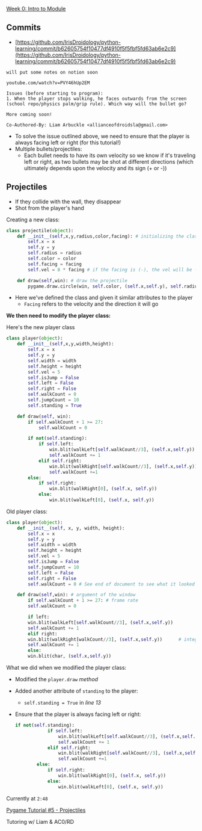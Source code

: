 [Week 0: Intro to Module](https://www.notion.so/Week-0-Intro-to-Module-9af872c5d9c0455e84bd1932aaf087c6)

## Commits

- [https://github.com/IrisDroidology/python-learning/commit/b62605754f10477df4910f5f5fbf5fd63ab6e2c9](https://github.com/IrisDroidology/python-learning/commit/b62605754f10477df4910f5f5fbf5fd63ab6e2c9)

```
will put some notes on notion soon

youtube.com/watch?v=PVY46hUp2EM

Issues (before starting to program):
1. When the player stops walking, he faces outwards from the screen (school repo/physics palm/grip rule). Which way will the bullet go?

More coming soon!

Co-Authored-By: Liam Arbuckle <allianceofdroidsla@gmail.com>
```

- To solve the issue outlined above, we need to ensure that the player is always facing left or right (for this tutorial!)
- Multiple bullets/projectiles:
    - Each bullet needs to have its own velocity so we know if it's traveling left or right, as two bullets may be shot at different directions (which ultimately depends upon the velocity and its sign (+ or -))

## Projectiles

- If they collide with the wall, they disappear
- Shot from the player's hand

Creating a new class:

```python
class projectile(object):
	def __init__(self,x,y,radius,color,facing): # initializing the class and its attributes
		self.x = x
		self.y = y
		self.radius = radius
		self.color = color
		self.facing = facing
		self.vel = 8 * facing # if the facing is (-), the vel will be - and the bullet/projectile will go left

	def draw(self,win): # draw the projectile
		pygame.draw.circle(win, self.color, (self.x,self.y), self.radius) # draw the window, then chooses the colour/color, coords, and size (radius, as it's a circle-ish shape)
```

- Here we've defined the class and given it similar attributes to the player
    - `Facing` refers to the velocity and the direction it will go

**We then need to modify the player class:** 

Here's the new player class

```python
class player(object):
    def __init__(self,x,y,width,height):
        self.x = x
        self.y = y
        self.width = width
        self.height = height
        self.vel = 5
        self.isJump = False
        self.left = False
        self.right = False
        self.walkCount = 0
        self.jumpCount = 10
        self.standing = True

    def draw(self, win):
        if self.walkCount + 1 >= 27:
            self.walkCount = 0

        if not(self.standing):
            if self.left:
                win.blit(walkLeft[self.walkCount//3], (self.x,self.y))
                self.walkCount += 1
            elif self.right:
                win.blit(walkRight[self.walkCount//3], (self.x,self.y))
                self.walkCount +=1
        else:
            if self.right:
                win.blit(walkRight[0], (self.x, self.y))
            else:
                win.blit(walkLeft[0], (self.x, self.y)) 
```

Old player class:

```python
class player(object):
    def __init__(self, x, y, width, height):
        self.x = x
        self.y = y
        self.width = width
        self.height = height
        self.vel = 5
        self.isJump = False
        self.jumpCount = 10
        self.left = False
        self.right = False
        self.walkCount = 0 # See end of document to see what it looked like without object oriented

    def draw(self,win): # argument of the window
	    if self.walkCount + 1 >= 27: # frame rate 
        self.walkCount = 0

	    if left:
        win.blit(walkLeft[self.walkCount//3], (self.x,self.y))
        self.walkCount += 1
	    elif right: 
        win.blit(walkRight[walkCount//3], (self.x,self.y))      # integer remainder
        self.walkCount += 1
	    else: 
        win.blit(char, (self.x,self.y))
```

What we did when we modified the player class:

- Modified the `player.draw` *method*
- Added another attribute of `standing` to the player:
    - `self.standing = True` in *line* *13*
- Ensure that the player is always facing left or right:

    ```python
    if not(self.standing):
                if self.left:
                    win.blit(walkLeft[self.walkCount//3], (self.x,self.y))
                    self.walkCount += 1
                elif self.right:
                    win.blit(walkRight[self.walkCount//3], (self.x,self.y))
                    self.walkCount +=1
            else:
                if self.right:
                    win.blit(walkRight[0], (self.x, self.y))
                else:
                    win.blit(walkLeft[0], (self.x, self.y))
    ```

Currently at `2:48`

[Pygame Tutorial #5 - Projectiles](https://youtube.com/watch?v=PVY46hUp2EM)

Tutoring w/ Liam & AC0/RD
